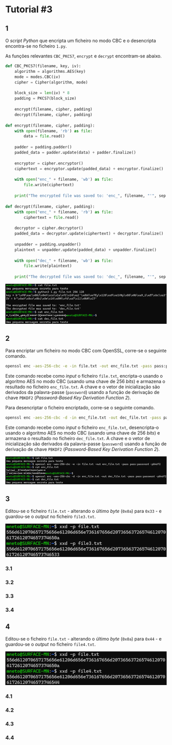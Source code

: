# Tutorial #3

## 1

O *script Python* que encripta um ficheiro no modo CBC e o desencripta encontra-se no ficheiro `1.py`.

As funções relevantes `CBC_PKCS7`, `encrypt` e `decrypt` encontram-se abaixo.

```python
def CBC_PKCS7(filename, key, iv):
    algorithm = algorithms.AES(key)
    mode = modes.CBC(iv)
    cipher = Cipher(algorithm, mode)

    block_size = len(iv) * 8
    padding = PKCS7(block_size)

    encrypt(filename, cipher, padding)
    decrypt(filename, cipher, padding)

def encrypt(filename, cipher, padding):
    with open(filename, 'rb') as file:
        data = file.read()

    padder = padding.padder()
    padded_data = padder.update(data) + padder.finalize()

    encryptor = cipher.encryptor()
    ciphertext = encryptor.update(padded_data) + encryptor.finalize()

    with open("enc_" + filename, 'wb') as file:
        file.write(ciphertext)

    print("The encrypted file was saved to: 'enc_", filename, "'", sep = "")

def decrypt(filename, cipher, padding):
    with open("enc_" + filename, 'rb') as file:
        ciphertext = file.read()

    decryptor = cipher.decryptor()
    padded_data = decryptor.update(ciphertext) + decryptor.finalize()

    unpadder = padding.unpadder()
    plaintext = unpadder.update(padded_data) + unpadder.finalize()

    with open("dec_" + filename, 'wb') as file:
        file.write(plaintext)

    print("The decrypted file was saved to: 'dec_", filename, "'", sep = "")
```

![1](/week3/images/1.png)

## 2

Para encriptar um ficheiro no modo CBC com OpenSSL, corre-se o seguinte comando.

```bash
openssl enc -aes-256-cbc -e -in file.txt -out enc_file.txt -pass pass:password -pbkdf2
```

Este comando recebe como *input* o ficheiro `file.txt`, encripta-o usando o algoritmo AES no modo CBC (usando uma chave de 256 *bits*) e armazena o resultado no ficheiro `enc_file.txt`. A chave e o vetor de inicialização são derivados da palavra-passe (`password`) usando a função de derivação de chave `PBKDF2` (*Password-Based Key Derivation Function 2*).

Para desencriptar o ficheiro encriptado, corre-se o seguinte comando.

```bash
openssl enc -aes-256-cbc -d -in enc_file.txt -out dec_file.txt -pass pass:password -pbkdf2
```

Este comando recebe como *input* o ficheiro `enc_file.txt`, desencripta-o usando o algoritmo AES no modo CBC (usando uma chave de 256 *bits*) e armazena o resultado no ficheiro `dec_file.txt`. A chave e o vetor de inicialização são derivados da palavra-passe (`password`) usando a função de derivação de chave `PBKDF2` (*Password-Based Key Derivation Function 2*).

![2](/week3/images/2.png)

## 3

Editou-se o ficheiro `file.txt` - alterando o último *byte* (`0x0a`) para `0x33` - e guardou-se o *output* no ficheiro `file3.txt`.

![3](/week3/images/3.png)

### 3.1

### 3.2

### 3.3

### 3.4

## 4

Editou-se o ficheiro `file.txt` - alterando o último *byte* (`0x0a`) para `0x44` - e guardou-se o *output* no ficheiro `file4.txt`.

![4](/week3/images/4.png)

### 4.1

### 4.2

### 4.3

### 4.4
